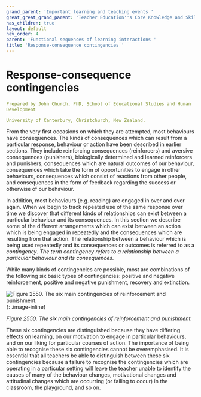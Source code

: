 ```yaml
---
grand_parent: 'Important learning and teaching events '
great_great_grand_parent: 'Teacher Education''s Core Knowledge and Skills.'
has_children: true
layout: default
nav_order: 4
parent: 'Functional sequences of learning interactions '
title: 'Response-consequence contingencies '
---
```

# Response-consequence contingencies


```yaml
Prepared by John Church, PhD, School of Educational Studies and Human
Development

University of Canterbury, Christchurch, New Zealand.
```


From the very first occasions on which they are attempted, most
behaviours have consequences. The kinds of consequences which can result
from a particular response, behaviour or action have been described in
earlier sections. They include reinforcing consequences (reinforcers)
and aversive consequences (punishers), biologically determined and
learned reinforcers and punishers, consequences which are natural
outcomes of our behaviour, consequences which take the form of
opportunities to engage in other behaviours, consequences which consist
of reactions from other people, and consequences in the form of feedback
regarding the success or otherwise of our behaviour.

In addition, most behaviours (e.g. reading) are engaged in over and over
again. When we begin to track repeated use of the same response over
time we discover that different kinds of relationships can exist between
a particular behaviour and its consequences. In this section we describe
some of the different arrangements which can exist between an action
which is being engaged in repeatedly and the consequences which are
resulting from that action. The relationship between a behaviour which
is being used repeatedly and its consequences or outcomes is referred to
as a *contingency*. *The term contingency refers to a relationship
between a particular behaviour and its consequences.*

While many kinds of contingencies are possible, most are combinations of
the following six basic types of contingencies: positive and negative
reinforcement, positive and negative punishment, recovery and
extinction.

![Figure 2550. The six main contingencies of reinforcement and
punishment.](../../../../../assets/images/TECKSFig2550.png "Figure 2550. The six main contingencies of reinforcement and punishment."){: .image-inline}

*Figure 2550. The six main contingencies of reinforcement and
punishment.*

These six contingencies are distinguished because they have differing
effects on learning, on our motivation to engage in particular
behaviours, and on our liking for particular courses of action. The
importance of being able to recognise these six contingencies cannot be
overemphasised. It is essential that all teachers be able to distinguish
between these six contingencies because a failure to recognise the
contingencies which are operating in a particular setting will leave the
teacher unable to identify the causes of many of the behaviour changes,
motivational changes and attitudinal changes which are occurring (or
failing to occur) in the classroom, the playground, and so on.
